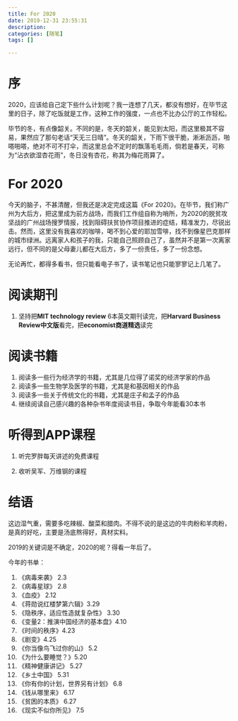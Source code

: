 ```yaml
---
title: For 2020
date: 2019-12-31 23:55:31
description: 
categories: [随笔]
tags: [] 

---
```

# 序
2020，应该给自己定下些什么计划呢？我一连想了几天，都没有想好，在毕节这里的日子，除了吃饭就是工作，这种工作的强度，一点也不比办公厅的工作轻松。

毕节的冬，有点像韶关。不同的是，冬天的韶关，能见到太阳，而这里极其不容易，果然应了那句老话“天无三日晴”。冬天的韶关，下雨下很干脆，淅淅沥沥，啪嗒啪嗒，绝对不可不打伞，而这里总会不定时的飘落毛毛雨，倘若是春天，可称为“沾衣欲湿杏花雨”，冬日没有杏花，称其为梅花雨算了。

<!-- more -->

# For 2020

今天的脑子，不甚清醒，但我还是决定完成这篇《For 2020》。在毕节，我们称广州为大后方，把这里成为前方战场，而我们工作组自称为哨所，为2020的脱贫攻坚战的广州战场搜罗情报，找到阻碍扶贫协作项目推进的症结，精准发力，尽锐出击。然而，这里没有我喜欢的咖啡，喝不到心爱的耶加雪啡，找不到像星巴克那样的城市绿洲。远离家人和孩子的我，只能自己照顾自己了，虽然并不是第一次离家远行，但不同的是父母妻儿都在大后方，多了一份责任，多了一份念想。

无论再忙，都得多看书，但只能看电子书了，读书笔记也只能寥寥记上几笔了。



# 阅读期刊

1. 坚持把**MIT technology review** 6本英文期刊读完，把**Harvard Business Review中文版**看完，把**economist商道精选**读完

# 阅读书籍

1. 阅读多一些行为经济学的书籍，尤其是几位得了诺奖的经济学家的作品
1. 阅读多一些生物学及医学的书籍，尤其是和基因相关的作品
1. 阅读多一些关于传统文化的书籍，尤其是庄子和孟子的作品
1. 继续阅读自己感兴趣的各种杂书年度阅读书目，争取今年能看30本书

# 听得到APP课程

1. 听完罗胖每天讲述的免费课程

1. 收听吴军、万维钢的课程


# 结语

这边湿气重，需要多吃辣椒、酸菜和腊肉。不得不说的是这边的牛肉粉和羊肉粉，是真的好吃，主要是汤底熬得好，真材实料。

2019的关键词是不确定，2020的呢？得看一年后了。

今年的书单：

1. 《病毒来袭》 2.3
2. 《病毒星球》 2.8
3. 《血疫》 2.12
4. 《蒋勋说红楼梦第六辑》3.29
5. 《隐秩序，适应性造就复杂性》 3.30
6. 《变量2：推演中国经济的基本盘》4.10
7. 《时间的秩序》4.23
8. 《剧变》4.25
9. 《你当像鸟飞过你的山》 5.2
10. 《为什么要睡觉？》5.20
11. 《精神健康讲记》 5.27
12. 《乡土中国》 5.31
13. 《你有你的计划，世界另有计划》 6.8
14. 《钱从哪里来》 6.17
15. 《贫困的本质》 6.27
16. 《现实不似你所见》 7.5


